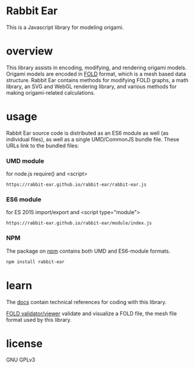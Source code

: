 # Rabbit Ear

This is a Javascript library for modeling origami.

# overview

This library assists in encoding, modifying, and rendering origami models. Origami models are encoded in [FOLD](https://github.com/edemaine/FOLD/) format, which is a mesh based data structure. Rabbit Ear contains methods for modifying FOLD graphs, a math library, an SVG and WebGL rendering library, and various methods for making origami-related calculations.

# usage

Rabbit Ear source code is distributed as an ES6 module as well (as individual files), as well as a single UMD/CommonJS bundle file. These URLs link to the bundled files:

### UMD module

for node.js require() and \<script\>

```
https://rabbit-ear.github.io/rabbit-ear/rabbit-ear.js
```

### ES6 module

for ES 2015 import/export and \<script type="module"\>

```
https://rabbit-ear.github.io/rabbit-ear/module/index.js
```

### NPM

The package on [npm](https://www.npmjs.com/package/rabbit-ear) contains both UMD and ES6-module formats.

```bash
npm install rabbit-ear
```

# learn

The [docs](https://rabbitear.org/docs/) contain technical references for coding with this library.

[FOLD validator/viewer](https://foldfile.com/) validate and visualize a FOLD file, the mesh file format used by this library.

# license

GNU GPLv3
